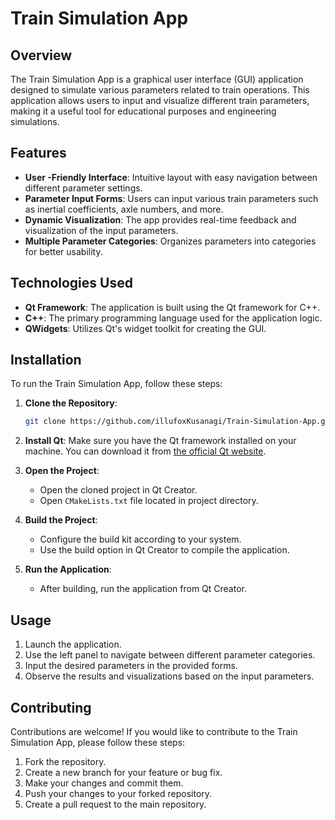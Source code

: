 # Train Simulation App

## Overview

The Train Simulation App is a graphical user interface (GUI) application designed to simulate various parameters related to train operations. This application allows users to input and visualize different train parameters, making it a useful tool for educational purposes and engineering simulations.

## Features

- **User -Friendly Interface**: Intuitive layout with easy navigation between different parameter settings.
- **Parameter Input Forms**: Users can input various train parameters such as inertial coefficients, axle numbers, and more.
- **Dynamic Visualization**: The app provides real-time feedback and visualization of the input parameters.
- **Multiple Parameter Categories**: Organizes parameters into categories for better usability.

## Technologies Used

- **Qt Framework**: The application is built using the Qt framework for C++.
- **C++**: The primary programming language used for the application logic.
- **QWidgets**: Utilizes Qt's widget toolkit for creating the GUI.

## Installation

To run the Train Simulation App, follow these steps:

1. **Clone the Repository**:
   ```bash
   git clone https://github.com/illufoxKusanagi/Train-Simulation-App.git
   ```

2. **Install Qt**: Make sure you have the Qt framework installed on your machine. You can download it from [the official Qt website](https://www.qt.io/download).

3. **Open the Project**:
   - Open the cloned project in Qt Creator.
   - Open `CMakeLists.txt` file located in project directory.

4. **Build the Project**:
   - Configure the build kit according to your system.
   - Use the build option in Qt Creator to compile the application.

5. **Run the Application**:
   - After building, run the application from Qt Creator.

## Usage

1. Launch the application.
2. Use the left panel to navigate between different parameter categories.
3. Input the desired parameters in the provided forms.
4. Observe the results and visualizations based on the input parameters.

## Contributing

Contributions are welcome! If you would like to contribute to the Train Simulation App, please follow these steps:

1. Fork the repository.
2. Create a new branch for your feature or bug fix.
3. Make your changes and commit them.
4. Push your changes to your forked repository.
5. Create a pull request to the main repository.
